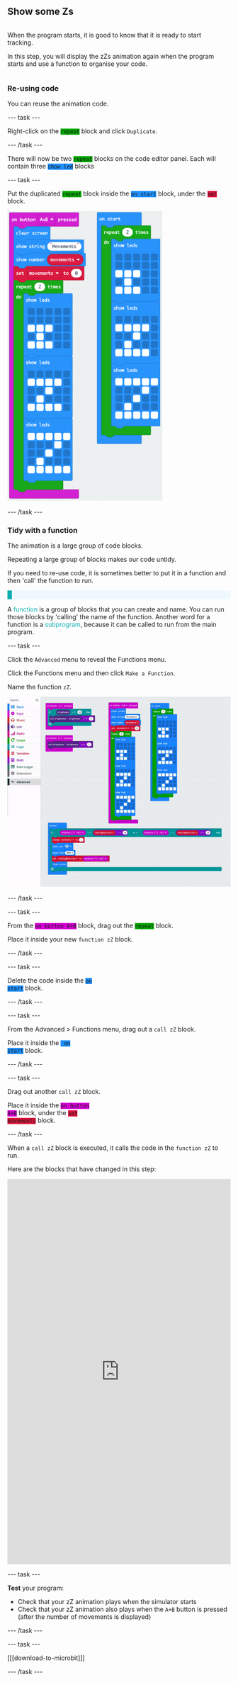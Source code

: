 ## Show some Zs

<div style="display: flex; flex-wrap: wrap">
<div style="flex-basis: 200px; flex-grow: 1; margin-right: 15px;">

When the program starts, it is good to know that it is ready to start tracking.

In this step, you will display the zZs animation again when the program starts and use a function to organise your code.

</div>
</div>

### Re-using code

You can reuse the animation code.

--- task ---

Right-click on the <code style="background-color: #00AA00">repeat</code> block and click `Duplicate`.

--- /task ---

There will now be two <code style="background-color: #00AA00">repeat</code> blocks on the code editor panel. Each will contain three <code style="background-color: #1E90FF">show led</code> blocks

--- task ---

Put the duplicated <code style="background-color: #00AA00">repeat</code> block inside the <code style="background-color: #1E90FF">on start</code> block, under the <code style="background-color: #DC143C">set</code> block.

<img src="images/repeat-in-on-start.png" alt="The duplicated code insde the 'on start' block" width="350"/>

--- /task ---

### Tidy with a function

The animation is a large group of code blocks. 

Repeating a large group of blocks makes our code untidy.

If you need to re-use code, it is sometimes better to put it in a function and then 'call' the function to run. 

<p style="border-left: solid; border-width:10px; border-color: #0faeb0; background-color: aliceblue; padding: 10px;">

A <span style="color: #0faeb0">function</span> is a group of blocks that you can create and name. You can run those blocks by 'calling' the name of the function. Another word for a function is a <span style="color: #0faeb0">subprogram</span>, because it can be called to run from the main program.
</p>

</div>
<div>

--- task ---

Click the `Advanced` menu to reveal the Functions menu.

Click the Functions menu and then click `Make a Function`.

Name the function `zZ`.

![Animation showing how to make a function.](images/make-a-function.gif)

--- /task ---

--- task ---

From the <code style="background-color: #D400D4">on button A+B</code> block, drag out the <code style="background-color: #00AA00">repeat</code> block.

Place it inside your new `function zZ` block.

--- /task ---

--- task ---

Delete the code inside the <code style="background-color: #1E90FF">on start</code> block.

--- /task ---

--- task ---

From the Advanced > Functions menu, drag out a `call zZ` block.

Place it inside the <code style="background-color: #1E90FF"> on start</code> block.

--- /task ---

--- task ---

Drag out another `call zZ` block.

Place it inside the <code style="background-color: #D400D4">on button A+B</code> block, under the <code style="background-color: #DC143C">set movements</code> block.

--- /task ---

When a `call zZ` block is executed, it calls the code in the `function zZ` to run.

Here are the blocks that have changed in this step:

<div style="position:relative;height:calc(800px + 5em);width:100%;overflow:hidden;"><iframe style="position:relative;top:0;left:0;width:100%;height:100%;" src="https://makecode.microbit.org/---codeembed#pub:_Exxaiz8UhErD" allowfullscreen="allowfullscreen" frameborder="0" sandbox="allow-scripts allow-same-origin"></iframe></div>

--- task ---

**Test** your program: 

+ Check that your zZ animation plays when the simulator starts
+ Check that your zZ animation also plays when the `A+B` button is pressed (after the number of movements is displayed)

--- /task ---

--- task ---

[[[download-to-microbit]]]

--- /task ---
